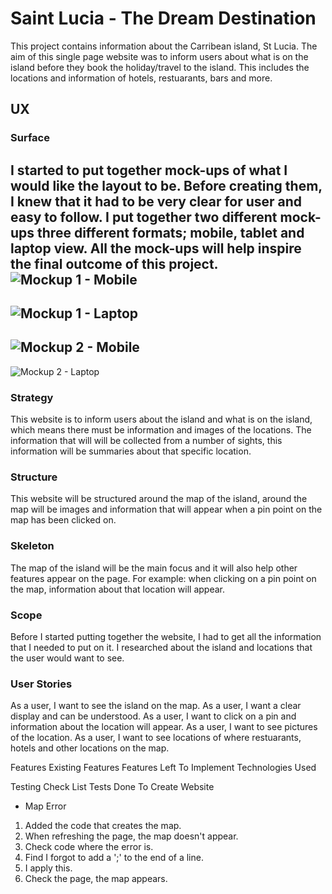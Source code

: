 # Saint Lucia - The Dream Destination

This project contains information about the Carribean island, St Lucia. 
The aim of this single page website was to inform users about what 
is on the island before they book the holiday/travel to the island. This includes
the locations and information of hotels, restuarants, bars and more.

## UX
### Surface
I started to put together mock-ups of what I would like the layout to be. Before 
creating them, I knew that it had to be very clear for user and easy to follow. 
I put together two different mock-ups three different formats; mobile, tablet and 
laptop view. All the mock-ups will help inspire the final outcome of this project. 
![Mockup 1 - Mobile](https://github.com/katerinaelsasser/st-lucia-destination/blob/master/asscets/images/laptop-mockup.jpg "Mobile Phone Mockup 1")
-----
![Mockup 1 - Laptop](https://github.com/katerinaelsasser/st-lucia-destination/blob/master/asscets/images/laptop-mockup.jpg "Laptop Mockup 1")
-----
![Mockup 2 - Mobile](https://github.com/katerinaelsasser/st-lucia-destination/blob/master/asscets/images/mobile-phone-mockup_1.jpg "Mobile Phone Mockup 2")
-----
![Mockup 2 - Laptop](https://github.com/katerinaelsasser/st-lucia-destination/blob/master/asscets/images/laptop-mockup_1.jpg "Laptop Mockup 2")

### Strategy
This website is to inform users about the island and what is on the island, which means
there must be information and images of the locations. The information that will
will be collected from a number of sights, this information will be summaries 
about that specific location. 

### Structure
This website will be structured around the map of the island, around the map 
will be images and information that will appear when a pin point on the map has 
been clicked on.

### Skeleton
The map of the island will be the main focus and it will also help other features
appear on the page. For example: when clicking on a pin point on the map, information
about that location will appear.

### Scope
Before I started putting together the website, I had to get all the information
that I needed to put on it. I researched about the island and locations that 
the user would want to see.

### User Stories
As a user, I want to see the island on the map.
As a user, I want a clear display and can be understood.
As a user, I want to click on a pin and information about the location will appear.
As a user, I want to see pictures of the location.
As a user, I want to see locations of where restuarants, hotels and other locations on the map.

Features
Existing Features
Features Left To Implement
Technologies Used

Testing
Check List
Tests Done To Create Website
* Map Error
1. Added the code that creates the map.
2. When refreshing the page, the map doesn't appear.
3. Check code where the error is.
4. Find I forgot to add a ';' to the end of a line.
5. I apply this.
6. Check the page, the map appears.